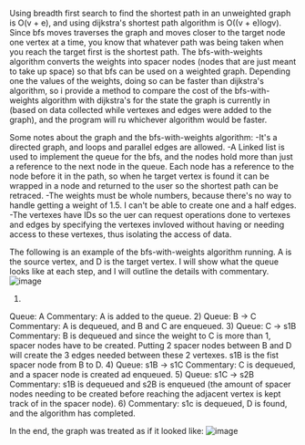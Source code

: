 Using breadth first search to find the shortest path in an unweighted graph is O(v + e), and using dijkstra's shortest path algorithm is O((v + e)logv). Since bfs moves traverses the graph and moves closer to the target node one vertex at a time, you know that whatever path was being taken when you reach the target first is the shortest path. The bfs-with-weights algorithm converts the weights into spacer nodes (nodes that are just meant to take up space) so that bfs can be used on a weighted graph. Depending one the values of the weights, doing so can be faster than dijkstra's algorithm, so i provide a method to compare the cost of the bfs-with-weights algorithm with dijkstra's for the state the graph is currently in (based on data collected while vertexes and edges were added to the graph), and the program will ru whichever algorithm would be faster.

Some notes about the graph and the bfs-with-weights algorithm:
-It's a directed graph, and loops and parallel edges are allowed.
-A Linked list is used to implement the queue for the bfs, and the nodes hold more than just a reference to the next node in the queue. Each node has a reference to the node before it in the path, so when he target vertex is found it can be wrapped in a node and returned to the user so the shortest path can be retraced.
-The weights must be whole numbers, because there's no way to handle getting a weight of 1.5. I can't be able to create one and a half edges.
-The vertexes have IDs so the uer can request operations done to vertexes and edges by specifying the vertexes invloved without having or needing access to these vertexes, thus isolating the access of data.


The following is an example of the bfs-with-weights algorithm running.
A is the source vertex, and D is the target vertex.
I will show what the queue looks like at each step, and I will outline the details with commentary.
![image](https://github.com/mosheWarshaw/bfsWithWeights/assets/113654579/aa121369-cca0-43db-bc6e-94f16eaf6cd2)

1)
Queue: A
Commentary: A is added to the queue.
2)
Queue: B -> C
Commentary: A is dequeued, and B and C are enqueued.
3)
Queue: C -> s1B
Commentary: B is dequeued and since the weight to C is more than 1, spacer nodes have to be created. Putting 2 spacer nodes between B and D will create the 3 edges needed between these 2 vertexes. s1B is the fist spacer node from B to D.
4)
Queue: s1B -> s1C
Commentary: C is dequeued, and a spacer node is created ad enqueued.
5)
Queue: s1C -> s2B
Commentary: s1B is dequeued and s2B is enqueued (the amount of spacer nodes needing to be created before reaching the adjacent vertex is kept track of in the spacer node).
6)
Commentary: s1c is dequeued, D is found, and the algorithm has completed.

In the end, the graph was treated as if it looked like:
![image](https://github.com/mosheWarshaw/bfsWithWeights/assets/113654579/759074ff-77ea-4871-8974-3a07b50d6b26)
